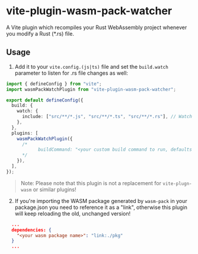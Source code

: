 # vite-plugin-wasm-pack-watcher

A Vite plugin which recompiles your Rust WebAssembly project whenever you modify
a Rust (\*.rs) file.

## Usage

1. Add it to your `vite.config.(js|ts)` file and set the `build.watch` parameter
   to listen for .rs file changes as well:

```ts
import { defineConfig } from "vite";
import wasmPackWatchPlugin from "vite-plugin-wasm-pack-watcher";

export default defineConfig({
  build: {
    watch: {
      include: ["src/**/*.js", "src/**/*.ts", "src/**/*.rs"], // Watch for *.rs files
    },
  },
  plugins: [
    wasmPackWatchPlugin({
      /*
            buildCommand: "<your custom build command to run, defaults to wasm-pack build --dev>"
      */
    }),
  ],
});
```

> Note: Please note that this plugin is not a replacement for `vite-plugn-wasm`
> or similar plugins!

2. If you're importing the WASM package generated by `wasm-pack` in your package.json
   you need to reference it as a "link", otherwise this plugin will keep reloading the old,
   unchanged version!

```json
  ...
  dependencies: {
    "<your wasm package name>": "link:./pkg"
  }
  ...
```
